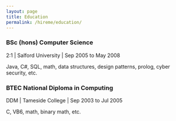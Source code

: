 ```yaml
---
layout: page
title: Education
permalink: /hireme/education/
---
```


### BSc (hons) Computer Science
2:1 | Salford University | Sep 2005 to May 2008

Java, C#, SQL, math, data structures, design patterns, prolog, cyber security, etc.

### BTEC National Diploma in Computing
DDM | Tameside College | Sep 2003 to Jul 2005

C, VB6, math, binary math, etc.
